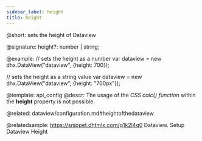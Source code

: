 ```yaml
---
sidebar_label: height
title: height
---          
```


@short: 
sets the height of Dataview

@signature: height?: number | string;

@example: 
// sets the height as a number
var dataview = new dhx.DataView("dataview", {height: 700});

// sets the height as a string value
var dataview = new dhx.DataView("dataview", {height: "700px"});


@template:	api_config
@descr: 
The usage of the *CSS calc() function* within the **height** property is not possible.


@related: dataview/configuration.md#heightofthedataview

@relatedsample: https://snippet.dhtmlx.com/g1k2l4q0	Dataview. Setup Dataview Height



